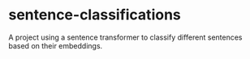 # sentence-classifications
A project using a sentence transformer to classify different sentences based on their embeddings.
